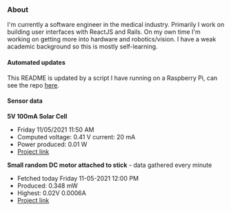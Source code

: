 ### About
I'm currently a software engineer in the medical industry. Primarily I work on building user interfaces with ReactJS and Rails. On my own time I'm working on getting more into hardware and robotics/vision. I have a weak academic background so this is mostly self-learning.

#### Automated updates
This README is updated by a script I have running on a Raspberry Pi, can see the repo [here](https://github.com/jdc-cunningham/raspi-git-repo-updater).

#### Sensor data
**5V 100mA Solar Cell**
- Friday 11/05/2021 11:50 AM
- Computed voltage: 0.41 V current: 20 mA
- Power produced: 0.01 W
- [Project link](https://github.com/jdc-cunningham/raspisolarplotter)

**Small random DC motor attached to stick** - data gathered every minute
- Fetched today Friday 11-05-2021 12:00 PM
- Produced: 0.348 mW
- Highest: 0.02V 0.0006A
- [Project link](https://github.com/jdc-cunningham/turbine-raspi)